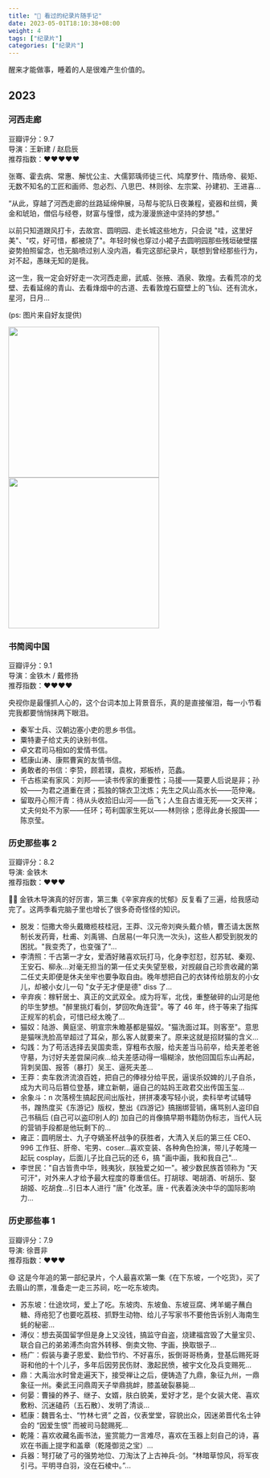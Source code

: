 ```yaml
---
title: "📝 看过的纪录片随手记"
date: 2023-05-01T18:10:38+08:00
weight: 4
tags: ["纪录片"]
categories: ["纪录片"]
---
```


醒来才能做事，睡着的人是很难产生价值的。     

<!--more-->

## 2023

### 河西走廊

豆瓣评分：9.7      
导演：王新建 / 赵启辰    
推荐指数：❤️❤️❤️️️❤️❤️    

张骞、霍去病、常惠、解忧公主、大儒郭瑀师徒三代、鸠摩罗什、隋炀帝、裴矩、无数不知名的工匠和画师、忽必烈、八思巴、林则徐、左宗棠、孙建初、王进喜...    

“从此，穿越了河西走廊的丝路延绵伸展，马帮与驼队日夜兼程，瓷器和丝绸，黄金和琥珀，僧侣与经卷，财富与憧憬，成为漫漫旅途中坚持的梦想。”    

以前只知道跟风打卡，去故宫、圆明园、走长城这些地方，只会说 "哇，这里好美"、"哎，好可惜，都被烧了"。年轻时候也穿过小裙子去圆明园那些残垣破壁摆姿势拍照留念，也无脑喷过别人没内涵，看完这部纪录片，联想到曾经那些行为，对不起，愚昧无知的是我。    

这一生，我一定会好好走一次河西走廊，武威、张掖、酒泉、敦煌。去看荒凉的戈壁、去看延绵的青山、去看烽烟中的古道、去看敦煌石窟壁上的飞仙、还有流水，星河，日月...    

(ps: 图片来自好友提供)    

<img src="https://oweqian.oss-cn-hangzhou.aliyuncs.com/documentary/img_01.jpeg" alt="" width="300" />    
<img src="https://oweqian.oss-cn-hangzhou.aliyuncs.com/documentary/img_02.jpeg" alt="" width="300" />    

### 书简阅中国

豆瓣评分：9.1    
导演：金铁木 / 戴修扬    
推荐指数：❤️❤️❤️️️❤️      

央视你是最懂抓人心的，这个台词本加上背景音乐，真的是直接催泪，️️每一小节看完我都要悄悄抹两下眼泪。     

* 秦军士兵、汉朝边塞小吏的思乡书信。        
* 粟特妻子给丈夫的诀别书信。    
* 卓文君司马相如的爱情书信。      
* 嵇康山涛、康熙曹寅的友情书信。      
* 勇敢者的书信：李贽，顾若璞，袁枚，郑板桥，范蠡。   
* 千古栋梁有家风：刘邦——读书传家的重要性；马援——莫要人后说是非；孙姣——为君之道重在贤；孤独的锦衣卫沈炼；先生之风山高水长——范仲淹。       
* 留取丹心照汗青：待从头收拾旧山河——岳飞；人生自古谁无死——文天祥；丈夫何处不为家——任环；苟利国家生死以——林则徐；愿得此身长报国——陈京莹。   

### 历史那些事 2  

豆瓣评分：8.2   
导演: 金铁木   
推荐指数：❤️❤️❤️️️   ️️       

👍🏻 金铁木导演真的好厉害，第三集《辛家弃疾的忧郁》反复看了三遍，给我感动完了。这两季看完脑子里也增长了很多奇奇怪怪的知识。   

* 脱发：恺撒大帝头戴橄榄枝桂冠，王莽、汉元帝刘奭头戴介帻，曹丕请太医熬制长发药膏，杜甫、刘禹锡、白居易(一年只洗一次头)，这些人都受到脱发的困扰。"我变秃了，也变强了"...
* 李清照：千古第一才女，爱酒好赌喜欢玩打马，化身李怼怼，怼苏轼、秦观、王安石、柳永...对毫无担当的第一任丈夫失望至极，对觊觎自己珍贵收藏的第二任丈夫即便是休夫坐牢也要争取自由。晚年想把自己的衣钵传给朋友的小女儿，却被小女儿一句 "女子无才便是德" diss 了...
* 辛弃疾：稼轩居士、真正的文武双全。成为将军，北伐，重整破碎的山河是他的毕生梦想。"醉里挑灯看剑，梦回吹角连营"。等了 46 年，终于等来了指挥正规军的机会，可惜已经太晚了...
* 猫奴：陆游、黄庭坚、明宣宗朱瞻基都是猫奴。"猫洗面过耳。则客至"。意思是猫咪洗脸高举超过了耳朵，那么客人就要来了。原来这就是招财猫的含义...
* 勾践：为了苟活选择去吴国卖乖，穿粗布衣服，给夫差当马前卒，给夫差老爸守墓，为讨好夫差尝屎问疾...给夫差感动得一塌糊涂，放他回国后东山再起，背刺吴国、报答（暴打）吴王、逼死夫差...
* 王莽：卖车救济流浪百姓，把自己的俸禄分给平民，逼误杀奴婢的儿子自杀，成为大司马后篡位登基，建立新朝，逼自己的姑妈王政君交出传国玉玺...
* 余象斗：n 次落榜生搞起民间出版社，拼拼凑凑写轻小说，卖科举考试辅导书，蹭热度买《东游记》版权，整出《四游记》搞捆绑营销，痛骂别人盗印自己书稿后 (自己可以盗印别人的) 加自己的肖像搞早期书籍防伪标志，当代人玩的营销手段都是他玩剩下的...
* 雍正：圆明居士、九子夺嫡圣杯战争的获胜者，大清入关后的第三任 CEO、996 工作狂、肝帝、宅男、coser...喜欢变装、各种角色扮演，带儿子乾隆一起玩 cosplay，后面儿子比自己玩的还 6，搞 "画中画，我和我自己"...
* 李世民："自古皆贵中华，贱夷狄，朕独爱之如一"。被少数民族首领称为 "天可汗"，对外来人才给予最大程度的尊重信任。打胡球、喝胡酒、听胡乐、娶胡姬、吃胡食...引日本人进行 "唐" 化改革。唐 - 代表着泱泱中华的国际影响力...

### 历史那些事 1

豆瓣评分：7.9    
导演: 徐晋非   
推荐指数：❤️❤️❤️️️   ️️

😄 这是今年追的第一部纪录片，个人最喜欢第一集《在下东坡，一个吃货》，买了去眉山的票，准备走一走三苏祠，吃一吃东坡肉。    

* 苏东坡：仕途坎坷，爱上了吃。东坡肉、东坡鱼、东坡豆腐、烤羊蝎子蘸白糖、痔疮犯了也要吃荔枝、抓野生动物、给儿子写家书不要他告诉别人海南生蚝的秘密...
* 溥仪：想去英国留学但是身上又没钱，搞监守自盗，烧建福宫毁了大量宝贝、联合自己的弟弟溥杰向宫外转移、倒卖文物、字画，换取银子...
* 杨广：假装与妻子恩爱、勤俭节约、不好喜乐，扳倒哥哥杨勇，登基后赐死哥哥和他的十个儿子，多年后因劳民伤财、激起民愤，被宇文化及兵变赐死...
* 鼎：大禹治水时曾走遍天下，接受禅让之后，便铸造了九鼎，象征九州，一鼎象征一州。秦武王问鼎周天子举鼎挑衅，膝盖破裂暴毙...
* 何晏：曹操的养子、继子、女婿，肤白貌美，爱好才艺，是个女装大佬、喜欢敷粉、沉迷磕药（五石散）、发明了清谈...
* 嵇康：魏晋名士、“竹林七贤” 之首，仪表堂堂，容貌出众，因迷弟晋代名士钟会的 “因爱生恨” 而被司马懿赐死...
* 乾隆：喜欢收藏名画书法，鉴赏能力一言难尽，喜欢在玉器上刻自己的诗，喜欢在书画上提字和盖章（乾隆御览之宝）...
* 兵器：弩打破了弓的强势地位、刀淘汰了上古神兵-剑。“林暗草惊风，将军夜引弓。平明寻白羽，没在石棱中。”...    
